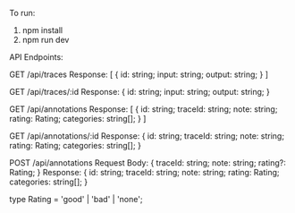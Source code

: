 To run:
1. npm install
2. npm run dev

API Endpoints:

GET /api/traces
Response:
[
  {
    id: string;
    input: string;
    output: string;
  }
]

GET /api/traces/:id
Response:
{
  id: string;
  input: string;
  output: string;
}

GET /api/annotations
Response:
[
  {
    id: string;
    traceId: string;
    note: string;
    rating: Rating;
    categories: string[];
  }
]

GET /api/annotations/:id
Response:
{
  id: string;
  traceId: string;
  note: string;
  rating: Rating;
  categories: string[];
}

POST /api/annotations
Request Body:
{
  traceId: string;
  note: string;
  rating?: Rating;
}
Response:
{
  id: string;
  traceId: string;
  note: string;
  rating: Rating;
  categories: string[];
}

type Rating = 'good' | 'bad' | 'none';